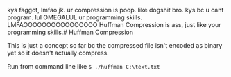 kys faggot, lmfao jk. ur compression is poop. like dogshit bro. kys bc u cant program. lul OMEGALUL ur programming skills. LMFAOOOOOOOOOOOOOOOO Huffman Compression is ass, just like your programming skills.# Huffman Compression

This is just a concept so far bc the compressed file isn't
encoded as binary yet so it doesn't actually compress.

Run from command line like ```$ ./huffman C:\text.txt```

